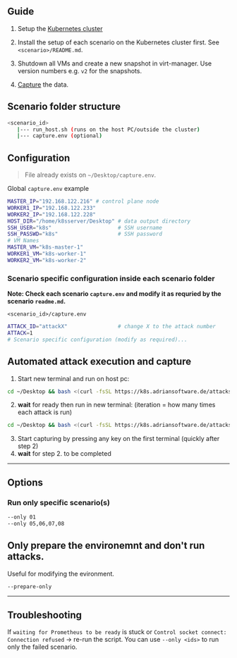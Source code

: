 ## Guide

1. Setup the [Kubernetes cluster](https://k8s.adriansoftware.de/)

2. Install the setup of each scenario on the Kubernetes cluster first. See `<scenario>/README.md`.

3. Shutdown all VMs and create a new snapshot in virt-manager. Use version numbers e.g. `v2` for the snapshots.

4. [Capture](#automated-attack-execution-and-capture) the data.

## Scenario folder structure

```bash
<scenario_id>
   |--- run_host.sh (runs on the host PC/outside the cluster)
   |--- capture.env (optional)
```

## Configuration

> File already exists on `~/Desktop/capture.env`.

Global `capture.env` example

```bash
MASTER_IP="192.168.122.216" # control plane node
WORKER1_IP="192.168.122.233"
WORKER2_IP="192.168.122.228"
HOST_DIR="/home/k8sserver/Desktop" # data output directory
SSH_USER="k8s"                     # SSH username
SSH_PASSWD="k8s"                   # SSH password
# VM Names
MASTER_VM="k8s-master-1"
WORKER1_VM="k8s-worker-1"
WORKER2_VM="k8s-worker-2"
```

### Scenario specific configuration inside each scenario folder

**Note: Check each scenario `capture.env` and modify it as requried by the scenario `readme.md`.**

`<scenario_id>/capture.env`

```bash
ATTACK_ID="attackX"                # change X to the attack number
ATTACK=1
# Scenario specific configuration (modify as required)...
```

## Automated attack execution and capture

<!-- > Attack 02 and 04 may require manual changes to run_host.sh (02) and capture.env (04) to work properly!! -->
1. Start new terminal and run on host pc:
```bash
cd ~/Desktop && bash <(curl -fsSL https://k8s.adriansoftware.de/attacks/attacks.sh) --config ~/Desktop/capture.env --scenarios_download --only 01 --manual
```
2. **wait** for ready then run in new terminal: (iteration = how many times each attack is run)
```bash
cd ~/Desktop && bash <(curl -fsSL https://k8s.adriansoftware.de/attacks/run_attacker.sh) --config ~/Desktop/capture.env --scenarios_download --iterations 1 --timing timing_1it.txt
```
3. Start capturing by pressing any key on the first terminal (quickly after step 2)
4. **wait** for step 2. to be completed


---

## Options

### Run only specific scenario(s)

```bash
--only 01
--only 05,06,07,08
```

## Only prepare the environemnt and don't run attacks.

Useful for modifying the evironment.

```bash
--prepare-only
```

---

## Troubleshooting

If `waiting for Prometheus to be ready` is stuck or `Control socket connect: Connection refused` -> re-run the script. You can use `--only <ids>` to run only the failed scenario.
